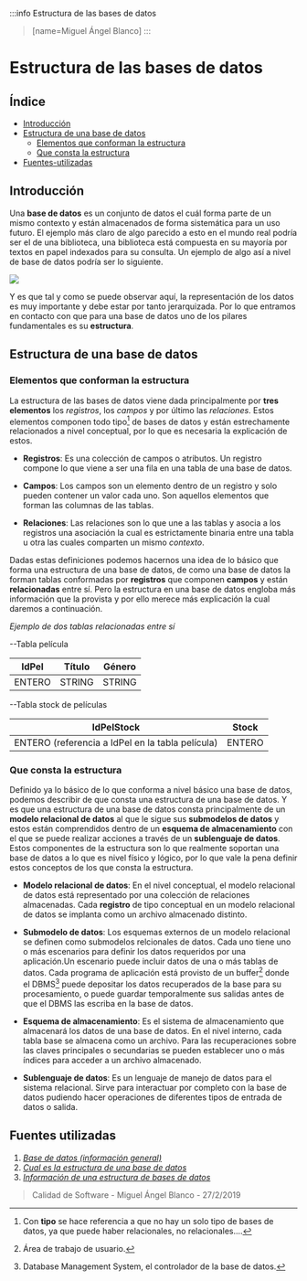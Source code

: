 :::info
Estructura de las bases de datos
>[name=Miguel Ángel Blanco]
:::

# Estructura de las bases de datos
## Índice
* [Introducción](#Introducción)
* [Estructura de una base de datos](#Estructura-de-una-base-de-datos)
    * [Elementos que conforman la estructura](#Elementos-que-conforman-la-estructura)
    * [Que consta la estructura](#Que-consta-la-estructura)
* [Fuentes-utilizadas](#Fuentes-utilizadas)
## Introducción

Una **base de datos** es un conjunto de datos el cuál forma parte de un mismo contexto y están almacenados de forma sistemática para un uso futuro. El ejemplo más claro de algo parecido a esto en el mundo real podría ser el de una biblioteca, una biblioteca está compuesta en su mayoría por textos en papel indexados para su consulta. Un ejemplo de algo así a nivel de base de datos podría ser lo siguiente.

![](https://2.bp.blogspot.com/-4N-kGyoBXOo/UHjN0TWG_SI/AAAAAAAAAAQ/_TVOxXyAa98/s1600/Captura.PNG)

Y es que tal y como se puede observar aquí, la representación de los datos es muy importante y debe estar por tanto jerarquizada. Por lo que entramos en contacto con que para una base de datos uno de los pilares fundamentales es su **estructura**.
## Estructura de una base de datos
### Elementos que conforman la estructura
La estructura de las bases de datos viene dada principalmente por **tres elementos** los *registros*, los *campos* y por último las *relaciones*. Estos elementos componen todo tipo[^1] de bases de datos y están estrechamente relacionados a nivel conceptual, por lo que es necesaria la explicación de estos.

[^1]: Con **tipo** se hace referencia a que no hay un solo tipo de bases de datos, ya que puede haber relacionales, no relacionales....

* **Registros**: Es una colección de campos o atributos. Un registro compone lo que viene a ser una fila en una tabla de una base de datos.

* **Campos**: Los campos son un elemento dentro de un registro y solo pueden contener un valor cada uno. Son aquellos elementos que forman las columnas de las tablas.

* **Relaciones**: Las relaciones son lo que une a las tablas y asocia a los registros una asociación la cual es estrictamente binaria entre una tabla u otra las cuales comparten un mismo *contexto*.

Dadas estas definiciones podemos hacernos una idea de lo básico que forma una estructura de una base de datos, de como una base de datos la forman tablas conformadas por **registros** que componen **campos** y están **relacionadas** entre sí. Pero la estructura en una base de datos engloba más información que la provista y por ello merece más explicación la cual daremos a continuación.

*Ejemplo de dos tablas relacionadas entre sí*

--Tabla película

| IdPel | Título | Género |
| -------- | -------- | -------- |
| ENTERO     | STRING     | STRING    |

--Tabla stock de películas



| IdPelStock | Stock |
| -------- | -------- |
| ENTERO (referencia a IdPel en la tabla película)    | ENTERO     |



### Que consta la estructura
Definido ya lo básico de lo que conforma a nivel básico una base de datos, podemos describir de que consta una estructura de una base de datos. Y es que una estructura de una base de datos consta principalmente de un **modelo relacional de datos** al que le sigue sus **submodelos de datos** y estos están comprendidos dentro de un **esquema de almacenamiento** con el que se puede realizar acciones a través de un **sublenguaje de datos**. Estos componentes de la estructura son lo que realmente soportan una base de datos a lo que es nivel físico y lógico, por lo que vale la pena definir estos conceptos de los que consta la estructura.

* **Modelo relacional de datos**: En el nivel conceptual, el modelo relacional de datos está representado por una colección de relaciones almacenadas. Cada **registro** de tipo conceptual en un modelo relacional de datos se implanta como un archivo almacenado distinto.

* **Submodelo de datos**: Los esquemas externos de un modelo relacional se definen como submodelos relcionales de datos. Cada uno tiene uno o más escenarios para definir los datos requeridos por una aplicación.Un escenario puede incluir datos de una o más tablas de datos. Cada programa de aplicación está provisto de un buffer[^2] donde el DBMS[^3] puede depositar los datos recuperados de la base para su procesamiento, o puede guardar temporalmente sus salidas antes de que el DBMS las escriba en la base de datos.

* **Esquema de almacenamiento**: Es el sistema de almacenamiento que almacenará los datos de una base de datos. En el nivel interno, cada tabla base se almacena como un archivo. Para las recuperaciones sobre las claves principales o secundarias se pueden establecer uno o más índices para acceder a un archivo almacenado.

* **Sublenguaje de datos**: Es un lenguaje de manejo de datos para el sistema relacional. Sirve para interactuar por completo con la base de datos pudiendo hacer operaciones de diferentes tipos de entrada de datos o salida.

[^2]: Área de trabajo de usuario.
[^3]: Database Management System, el controlador de la base de datos.

## Fuentes utilizadas

1. [*Base de datos (información general)*](https://es.wikipedia.org/wiki/Base_de_datos)
2. [*Cual es la estructura de una base de datos*](https://renecordobacar.wordpress.com/2010/04/15/para-empezar-%c2%bf-cual-es-la-estructura-de-una-base-de-datos/)
3. [*Información de una estructura de bases de datos*](https://yuyiiz.wordpress.com/2010/04/13/cual-es-la-estructura-de-una-base-de-datos/)

>Calidad de Software - Miguel Ángel Blanco - 27/2/2019








